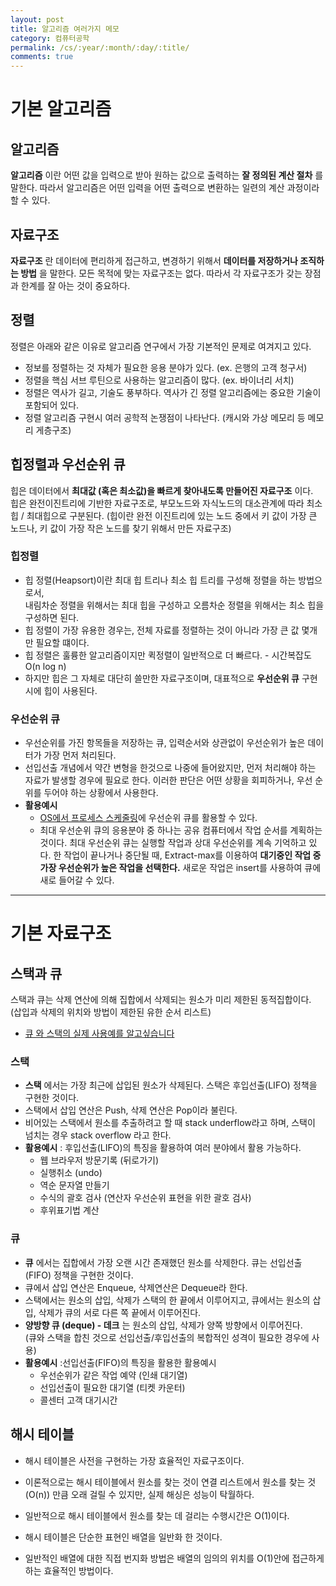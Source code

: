 ```yaml
---
layout: post
title: 알고리즘 여러가지 메모
category: 컴퓨터공학
permalink: /cs/:year/:month/:day/:title/
comments: true
---
```



# 기본 알고리즘

## 알고리즘
**알고리즘** 이란 어떤 값을 입력으로 받아 원하는 값으로 출력하는 **잘 정의된 계산 절차** 를 말한다.
따라서 알고리즘은 어떤 입력을 어떤 출력으로 변환하는 일련의 계산 과정이라 할 수 있다.

## 자료구조
**자료구조** 란 데이터에 편리하게 접근하고, 변경하기 위해서 **데이터를 저장하거나 조직하는 방법** 을 말한다.
모든 목적에 맞는 자료구조는 없다. 따라서 각 자료구조가 갖는 장점과 한계를 잘 아는 것이 중요하다.

## 정렬
정렬은 아래와 같은 이유로 알고리즘 연구에서 가장 기본적인 문제로 여겨지고 있다.

- 정보를 정렬하는 것 자체가 필요한 응용 분야가 있다. (ex. 은행의 고객 청구서)
- 정렬을 핵심 서브 루틴으로 사용하는 알고리즘이 많다. (ex. 바이너리 서치)
- 정렬은 역사가 길고, 기술도 풍부하다. 역사가 긴 정렬 알고리즘에는 중요한 기술이 포함되어 있다.
- 정렬 알고리즘 구현시 여러 공학적 논쟁점이 나타난다. (캐시와 가상 메모리 등 메모리 게층구조)

## 힙정렬과 우선순위 큐
힙은 데이터에서 **최대값 (혹은 최소값)을 빠르게 찾아내도록 만들어진 자료구조** 이다.    
힙은 완전이진트리에 기반한 자료구조로, 부모노드와 자식노드의 대소관계에 따라 최소힙 / 최대힙으로 구분된다.
(힙이란 완전 이진트리에 있는 노드 중에서 키 값이 가장 큰 노드나, 키 값이 가장 작은 노드를 찾기 위해서 만든 자료구조)

### 힙정렬
- 힙 정렬(Heapsort)이란 최대 힙 트리나 최소 힙 트리를 구성해 정렬을 하는 방법으로서,    
  내림차순 정렬을 위해서는 최대 힙을 구성하고 오름차순 정렬을 위해서는 최소 힙을 구성하면 된다.
- 힙 정렬이 가장 유용한 경우는, 전체 자료를 정렬하는 것이 아니라 가장 큰 값 몇개만 필요할 떄이다.
- 힙 정렬은 훌륭한 알고리즘이지만 퀵정렬이 일반적으로 더 빠르다. -  시간복잡도 O(n log n)
- 하지만 힙은 그 자체로 대단히 쓸만한 자료구조이며, 대표적으로 **우선순위 큐** 구현시에 힙이 사용된다.

### 우선순위 큐
- 우선순위를 가진 항목들을 저장하는 큐, 입력순서와 상관없이 우선순위가 높은 데이터가 가장 먼저 처리된다.
- 선입선출 개념에서 약간 변형을 한것으로 나중에 들어왔지만, 먼저 처리해야 하는 자료가 발생할 경우에 필요로 한다. 이러한 판단은 어떤 상황을 회피하거나, 우선 순위를 두어야 하는 상황에서 사용한다.
- **활용예시**
	- [OS에서 프로세스 스케줄링](http://mooneegee.blogspot.kr/2015/01/osprocess-scheduling.html)에 우선순위 큐를 활용할 수 있다.
	- 최대 우선순위 큐의 응용분야 중 하나는 공유 컴퓨터에서 작업 순서를 계획하는 것이다. 최대 우선순위 큐는 실행할 작업과 상대 우선순위를 계속 기억하고 있다. 한 작업이 끝나거나 중단될 때, Extract-max를 이용하여 **대기중인 작업 중 가장 우선순위가 높은 작업을 선택한다.** 새로운 작업은 insert를 사용하여 큐에 새로 들어갈 수 있다.

---
# 기본 자료구조

## 스택과 큐
스택과 큐는 삭제 연산에 의해 집합에서 삭제되는 원소가 미리 제한된 동적집합이다.   
(삽입과 삭제의 위치와 방법이 제한된 유한 순서 리스트)
- [큐 와 스택의 실제 사용예를 알고싶습니다](http://hashcode.co.kr/questions/1830/%EC%9E%90%EB%A3%8C%EA%B5%AC%EC%A1%B0%ED%81%90-%EC%99%80-%EC%8A%A4%ED%83%9D%EC%9D%98-%EC%8B%A4%EC%A0%9C-%EC%82%AC%EC%9A%A9%EC%98%88%EB%A5%BC-%EC%95%8C%EA%B3%A0%EC%8B%B6%EC%8A%B5%EB%8B%88%EB%8B%A4)

### 스택
- **스택** 에서는 가장 최근에 삽입된 원소가 삭제된다. 스택은 후입선출(LIFO) 정책을 구현한 것이다.  
- 스택에서 삽입 연산은 Push, 삭제 연산은 Pop이라 불린다.
- 비어있는 스택에서 원소를 추출하려고 할 때 stack underflow라고 하며, 스택이 넘치는 경우 stack overflow 라고 한다.
- **활용예시** : 후입선출(LIFO)의 특징을 활용하여 여러 분야에서 활용 가능하다.
	- 웹 브라우저 방문기록 (뒤로가기)
	- 실행취소 (undo)
	- 역순 문자열 만들기
	- 수식의 괄호 검사 (연산자 우선순위 표현을 위한 괄호 검사)
	- 후위표기법 계산


### 큐
- **큐** 에서는 집합에서 가장 오랜 시간 존재했던 원소를 삭제한다. 큐는 선입선출(FIFO) 정책을 구현한 것이다.
- 큐에서 삽입 연산은 Enqueue, 삭제연산은 Dequeue라 한다.
- 스택에서는 원소의 삽입, 삭제가 스택의 한 끝에서 이루어지고, 큐에서는 원소의 삽입, 삭제가 큐의 서로 다른 쪽 끝에서 이루어진다.
- **양방향 큐 (deque) - 데크** 는 원소의 삽입, 삭제가 양쪽 방향에서 이루어진다.   
(큐와 스택을 합친 것으로 선입선출/후입선출의 복합적인 성격이 필요한 경우에 사용)
- **활용예시** :선입선출(FIFO)의 특징을 활용한 활용예시
	- 우선순위가 같은 작업 예약 (인쇄 대기열)
	- 선입선출이 필요한 대기열 (티켓 카운터)
	- 콜센터 고객 대기시간

## 해시 테이블
- 해시 테이블은 사전을 구현하는 가장 효율적인 자료구조이다.
- 이론적으로는 해시 테이블에서 원소를 찾는 것이 연결 리스트에서 원소를 찾는 것 (O(n)) 만큼 오래 걸릴 수 있지만, 실제 해싱은 성능이 탁월하다.
- 일반적으로 해시 테이블에서 원소를 찾는 데 걸리는 수행시간은 O(1)이다.

- 해시 테이블은 단순한 표현인 배열을 일반화 한 것이다.
- 일반적인 배열에 대한 직접 번지화 방법은 배열의 임의의 위치를 O(1)안에 접근하게 하는 효율적인 방법이다.
